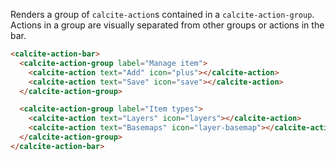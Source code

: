 Renders a group of `calcite-action`s contained in a `calcite-action-group`. Actions in a group are visually separated from other groups or actions in the bar.

```html
<calcite-action-bar>
  <calcite-action-group label="Manage item">
    <calcite-action text="Add" icon="plus"></calcite-action>
    <calcite-action text="Save" icon="save"></calcite-action>
  </calcite-action-group>

  <calcite-action-group label="Item types">
    <calcite-action text="Layers" icon="layers"></calcite-action>
    <calcite-action text="Basemaps" icon="layer-basemap"></calcite-action>
  </calcite-action-group>
</calcite-action-bar>
```
